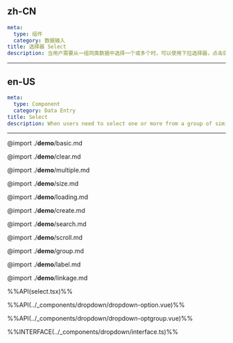 ## zh-CN
```yaml
meta:
  type: 组件
  category: 数据输入
title: 选择器 Select
description: 当用户需要从一组同类数据中选择一个或多个时，可以使用下拉选择器，点击后选择对应项。
```
---
## en-US
```yaml
meta:
  type: Component
  category: Data Entry
title: Select
description: When users need to select one or more from a group of similar data, they can use the drop-down selector, click and select the corresponding item.
```
---

@import ./__demo__/basic.md

@import ./__demo__/clear.md

@import ./__demo__/multiple.md

@import ./__demo__/size.md

@import ./__demo__/loading.md

@import ./__demo__/create.md

@import ./__demo__/search.md

@import ./__demo__/scroll.md

@import ./__demo__/group.md

@import ./__demo__/label.md

@import ./__demo__/linkage.md

%%API(select.tsx)%%

%%API(../_components/dropdown/dropdown-option.vue)%%

%%API(../_components/dropdown/dropdown-optgroup.vue)%%

%%INTERFACE(../_components/dropdown/interface.ts)%%
